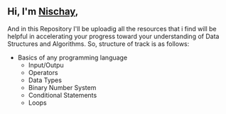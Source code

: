 ## Hi, I'm [Nischay](https://nischay.github.io),
And in this Repository I'll be uploadig all the resources that i find will be helpful in accelerating your progress toward your understanding of Data Structures and Algorithms.
So, structure of track is as follows:
* Basics of any programming language
    - Input/Outpu
    - Operators
    - Data Types
    - Binary Number System
    - Conditional Statements
    - Loops

